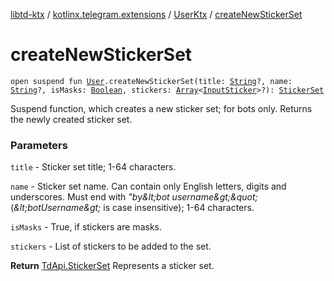 [libtd-ktx](../../index.md) / [kotlinx.telegram.extensions](../index.md) / [UserKtx](index.md) / [createNewStickerSet](./create-new-sticker-set.md)

# createNewStickerSet

`open suspend fun `[`User`](https://tdlibx.github.io/td/docs/org/drinkless/td/libcore/telegram/TdApi/User.html)`.createNewStickerSet(title: `[`String`](https://kotlinlang.org/api/latest/jvm/stdlib/kotlin/-string/index.html)`?, name: `[`String`](https://kotlinlang.org/api/latest/jvm/stdlib/kotlin/-string/index.html)`?, isMasks: `[`Boolean`](https://kotlinlang.org/api/latest/jvm/stdlib/kotlin/-boolean/index.html)`, stickers: `[`Array`](https://kotlinlang.org/api/latest/jvm/stdlib/kotlin/-array/index.html)`<`[`InputSticker`](https://tdlibx.github.io/td/docs/org/drinkless/td/libcore/telegram/TdApi/InputSticker.html)`>?): `[`StickerSet`](https://tdlibx.github.io/td/docs/org/drinkless/td/libcore/telegram/TdApi/StickerSet.html)

Suspend function, which creates a new sticker set; for bots only. Returns the newly created
sticker set.

### Parameters

`title` - Sticker set title; 1-64 characters.

`name` - Sticker set name. Can contain only English letters, digits and underscores. Must
end with *&quot;*by*&amp;lt;bot username&amp;gt;&amp;quot;* (*&amp;lt;botUsername&amp;gt;* is case insensitive); 1-64
characters.

`isMasks` - True, if stickers are masks.

`stickers` - List of stickers to be added to the set.

**Return**
[TdApi.StickerSet](https://tdlibx.github.io/td/docs/org/drinkless/td/libcore/telegram/TdApi/StickerSet.html) Represents a sticker set.

